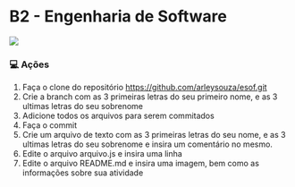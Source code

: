# B2 - Engenharia de Software

![](https://github.com/arleysouza/esof/blob/main/imagens/ilustracao.png)

### :computer: Ações

 1. Faça o clone do repositório https://github.com/arleysouza/esof.git
 2. Crie a branch com as 3 primeiras letras do seu primeiro nome, e as 3 ultimas letras do seu sobrenome
 3. Adicione todos os arquivos para serem commitados
 4. Faça o commit
 5. Crie um arquivo de texto com as 3 primeiras letras do seu nome, e as 3 ultimas letras do seu sobrenome e insira um comentário no mesmo.
 6. Edite o arquivo arquivo.js e insira uma linha
 7. Edite o arquivo README.md e insira uma imagem, bem como as informações sobre sua atividade
